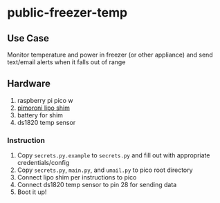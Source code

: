 # public-freezer-temp

## Use Case
Monitor temperature and power in freezer (or other appliance) and send text/email alerts when it falls out of range

## Hardware
1. raspberry pi pico w
1. [pimoroni lipo shim](https://shop.pimoroni.com/products/pico-lipo-shim)
1. battery for shim
1. ds1820 temp sensor

### Instruction
1. Copy `secrets.py.example` to `secrets.py` and fill out with appropriate credentials/config
1. Copy `secrets.py`, `main.py`, and `umail.py` to pico root directory
1. Connect lipo shim per instructions to pico
1. Connect ds1820 temp sensor to pin 28 for sending data
1. Boot it up!
